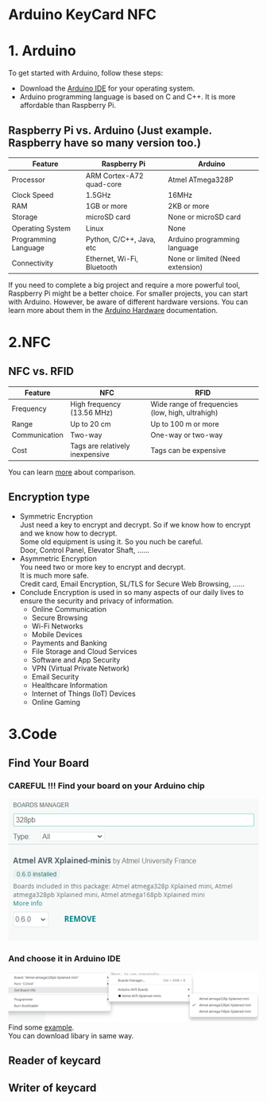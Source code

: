 # Arduino KeyCard NFC

# 1. Arduino

To get started with Arduino, follow these steps:

- Download the [Arduino IDE](https://www.arduino.cc/en/software) for your operating system.
- Arduino programming language is based on C and C++. It is more affordable than Raspberry Pi.

## Raspberry Pi vs. Arduino (Just example. Raspberry have so many version too.)

| Feature             | Raspberry Pi                              | Arduino                   |
|---------------------|-----------------------------------------|---------------------------|
| Processor           | ARM Cortex-A72 quad-core                | Atmel ATmega328P          |
| Clock Speed         | 1.5GHz                                  | 16MHz                     |
| RAM                 | 1GB or more                             | 2KB or more               |
| Storage             | microSD card                            | None or microSD card      |
| Operating System    | Linux                                   | None                      |
| Programming Language| Python, C/C++, Java, etc                | Arduino programming language |
| Connectivity        | Ethernet, Wi-Fi, Bluetooth              | None or limited (Need extension) |

If you need to complete a big project and require a more powerful tool, Raspberry Pi might be a better choice. For smaller projects, you can start with Arduino. However, be aware of different hardware versions. You can learn more about them in the [Arduino Hardware](https://www.arduino.cc/en/hardware) documentation.

  
# 2.NFC
## NFC vs. RFID
| Feature             | NFC                                       | RFID                                             |
|---------------------|-----------------------------------------|-------------------------------------------------|
| Frequency           | High frequency (13.56 MHz)              | Wide range of frequencies (low, high, ultrahigh)|
| Range               | Up to 20 cm                             | Up to 100 m or more                             |
| Communication       | Two-way                                 | One-way or two-way                              |
| Cost                | Tags are relatively inexpensive         | Tags can be expensive                           |

You can learn [more](https://www.atlasrfidstore.com/rfid-insider/rfid-vs-nfc) about comparison. 
##  Encryption type
- Symmetric Encryption  
  Just need a key to encrypt and decrypt. So if we know how to encrypt and we know how to decrypt.  
  Some old equipment is using it. So you nuch be careful.  
  Door, Control Panel, Elevator Shaft, ......    
- Asymmetric Encryption  
  You need two or more key to encrypt and decrypt.  
  It is much more safe.  
  Credit card, Email Encryption, SL/TLS for Secure Web Browsing, ......  
- Conclude
  Encryption is used in so many aspects of our daily lives to ensure the security and privacy of information.  
    - Online Communication  
    - Secure Browsing  
    - Wi-Fi Networks  
    - Mobile Devices  
    - Payments and Banking  
    - File Storage and Cloud Services  
    - Software and App Security  
    - VPN (Virtual Private Network)  
    - Email Security  
    - Healthcare Information  
    - Internet of Things (IoT) Devices  
    - Online Gaming
# 3.Code
## Find Your Board
### CAREFUL !!! Find your board on your Arduino chip
![](https://github.com/KelenHappy/Arduino_KeyCard_NFC/blob/main/image/328pb_tool_box.png)
### And choose it in Arduino IDE
![](https://github.com/KelenHappy/Arduino_KeyCard_NFC/blob/9cbd2125da0e7e70e4dcd0c547c705f1e25f1f5e/image/choose_your_board.png)  
Find some [example](https://github.com/OSSLibraries/Arduino_MFRC522v2/tree/master).  
You can download libary in same way.  
## Reader of keycard
## Writer of keycard

